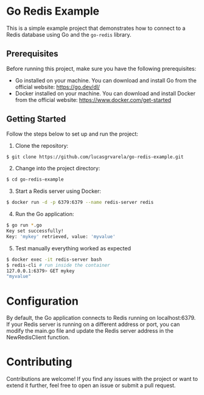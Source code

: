 # Go Redis Example

This is a simple example project that demonstrates how to connect to a Redis database using Go and the `go-redis` library.

## Prerequisites

Before running this project, make sure you have the following prerequisites:

- Go installed on your machine. You can download and install Go from the official website: https://go.dev/dl/
- Docker installed on your machine. You can download and install Docker from the official website: https://www.docker.com/get-started

## Getting Started

Follow the steps below to set up and run the project:

1. Clone the repository:
```bash
$ git clone https://github.com/lucasgrvarela/go-redis-example.git
```
2. Change into the project directory:

```bash
$ cd go-redis-example
```

3. Start a Redis server using Docker:
```bash
$ docker run -d -p 6379:6379 --name redis-server redis
```

4. Run the Go application:
```bash
$ go run *.go
Key set successfully!
Key: 'mykey' retrieved, value: 'myvalue'
```

5. Test manually everything worked as expected
```bash
$ docker exec -it redis-server bash
$ redis-cli # run inside the container
127.0.0.1:6379> GET mykey
"myvalue"
```

# Configuration
By default, the Go application connects to Redis running on localhost:6379. If your Redis server is running on a different address or port, you can modify the main.go file and update the Redis server address in the NewRedisClient function.

# Contributing
Contributions are welcome! If you find any issues with the project or want to extend it further, feel free to open an issue or submit a pull request.
